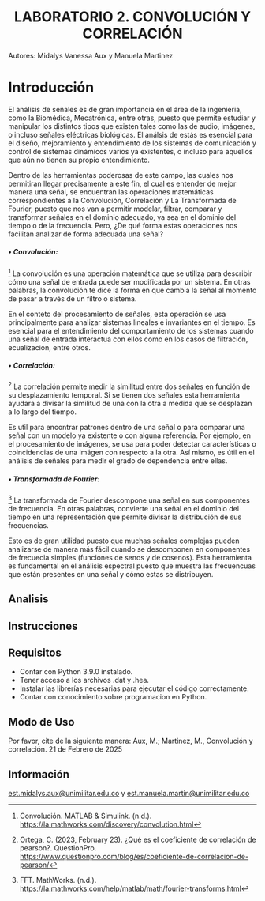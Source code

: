 <h1 align="center"> LABORATORIO 2. CONVOLUCIÓN Y CORRELACIÓN </h1>

Autores: Midalys Vanessa Aux y Manuela Martinez 

# Introducción

El análisis de señales es de gran importancia en el área de la ingenieria, como la Biomédica, Mecatrónica, entre otras, puesto que permite estudiar y manipular los distintos tipos que existen tales como las de audio, imágenes, o incluso señales eléctricas biológicas. El análsis de estás es esencial para el diseño, mejoramiento y entendimiento de los sistemas de comunicación y control de sistemas dinámicos varios ya existentes, o incluso para aquellos que aún no tienen su propio entendimiento.

Dentro de las herramientas poderosas de este campo, las cuales nos permitiran llegar precisamente a este fin, el cual es entender de mejor manera una señal, se encuentran las operaciones matemáticas correspondientes a la Convolución, Correlación y La Transformada de Fourier, puesto que nos van a permitir modelar, filtrar, comparar y transformar señales en el dominio adecuado, ya sea en el dominio del tiempo o de la frecuencia. Pero, ¿De qué forma estas operaciones nos facilitan analizar de forma adecuada una señal?

##### • Convolución: 
[^1^] La convolución es una operación matemática que se utiliza para describir cómo una señal de entrada puede ser modificada por un sistema. En otras palabras, la convolución te dice la forma en que cambia la señal al momento de pasar a través de un filtro o sistema. 
[^1^]: Convolución. MATLAB & Simulink. (n.d.). https://la.mathworks.com/discovery/convolution.html 

En el conteto del procesamiento de señales, esta operación se usa principalmente para analizar sistemas lineales e invariantes en el tiempo. Es esencial para el entendimiento del comportamiento de los sistemas cuando una señal de entrada interactua con ellos como en los casos de filtración, ecualización, entre otros.

##### • Correlación: 
[^2^] La correlación permite medir la similitud entre dos señales en función de su desplazamiento temporal. Si se tienen dos señales esta herramienta ayudara a divisar la similitud de una con la otra a medida que se desplazan a lo largo del tiempo. 
[^2^]: Ortega, C. (2023, February 23). ¿Qué es el coeficiente de correlación de pearson?. QuestionPro. https://www.questionpro.com/blog/es/coeficiente-de-correlacion-de-pearson/

Es util para encontrar patrones dentro de una señal o para comparar una señal con un modelo ya existente o con alguna referencia. Por ejemplo, en el procesamiento de imágenes, se usa para poder detectar características o coincidencias de una imágen con respecto a la otra. Así mismo, es útil en el análisis de señales para medir el grado de dependencia entre ellas.

##### • Transformada de Fourier: 
[^3^] La transformada de Fourier descompone una señal en sus componentes de frecuencia. En otras palabras, convierte una señal en el dominio del tiempo en una representación que permite divisar la distribución de sus frecuencias. 
[^3^]: FFT. MathWorks. (n.d.). https://la.mathworks.com/help/matlab/math/fourier-transforms.html 

Esto es de gran utilidad puesto que muchas señales complejas pueden analizarse de manera más fácil cuando se descomponen en componentes de frecuecia simples (funciones de senos y de cosenos). Esta herramienta es fundamental en el análisis espectral puesto que muestra las frecuencuas que están presentes en una señal y cómo estas se distribuyen.

## Analisis
## Instrucciones

## Requisitos
- Contar con Python 3.9.0 instalado.
- Tener acceso a los archivos .dat y .hea.
- Instalar las librerías necesarias para ejecutar el código correctamente.
- Contar con conocimiento sobre programacion en Python.

## Modo de Uso

Por favor, cite de la siguiente manera:
Aux, M.; Martinez, M., Convolución y correlación. 21 de Febrero de 2025

## Información 
est.midalys.aux@unimilitar.edu.co y est.manuela.martin@unimilitar.edu.co
